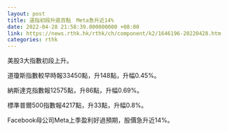```yaml
---
layout: post
title: 道指初段升逾百點　Meta急升近14%
date: 2022-04-28 21:58:39.000000000 +08:00
link: https://news.rthk.hk/rthk/ch/component/k2/1646196-20220428.htm
categories: rthk
---
```


美股3大指數初段上升。

道瓊斯指數較早時報33450點，升148點，升幅0.45%。

納斯達克指數報12575點，升86點，升幅0.69%。

標準普爾500指數報4217點，升33點，升幅0.8%。

Facebook母公司Meta上季盈利好過預期，股價急升近14%。
